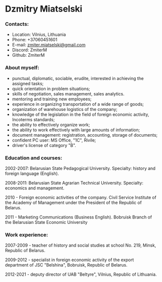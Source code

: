 # Dzmitry Miatselski

### Contacts:
* Location: Vilnius, Lithuania
* Phone: +37060451601
* E-mail: zmiter.miatselski@gmail.com
* Discord: ZmiterM
* Github: ZmiterM

### About myself:
* punctual, diplomatic, sociable, erudite, interested in achieving the assigned tasks;
* quick orientation in problem situations;
* skills of negotiation, sales management, sales analytics.
* mentoring and training new employees;
* experience in organizing transportation of a wide range of goods;
* organization of warehouse logistics of the company;
* knowledge of the legislation in the field of foreign economic activity, Incoterms standards;
* the ability to effectively organize work;
* the ability to work effectively with large amounts of information;
* document management: registration, accounting, storage of documents;
* confident PC user: MS Office, "1C", Rivile;
* driver's license of category "B".

### Education and courses:
2002-2007:
Belarusian State Pedagogical University.
Specialty: history and foreign language (English).

2008-2011:
Belarusian State Agrarian Technical University.
Specialty: economics and management.

2010 - Foreign economic activities of the company.
Civil Service Institute of the Academy of Management under the President of the Republic of Belarus.

2011 - Marketing Communications (Business English).
Bobruisk Branch of the Belarusian State Economic University

### Work experience:
2007-2009 - teacher of history and social studies at school No. 219, Minsk, Republic of Belarus.

2009-2012 - specialist in foreign economic activity of the export department of JSC "Belshina", Bobruisk, Republic of Belarus.

2012-2021 - deputy director of UAB "Beltyre", Vilnius, Republic of Lithuania.
